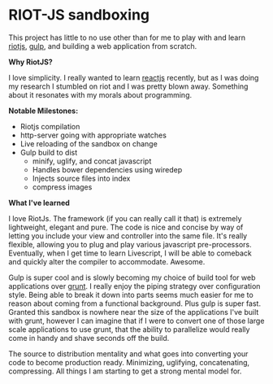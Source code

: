 RIOT-JS sandboxing
=================

This project has little to no use other than for me to play with and learn [riotjs][riotjs], [gulp][gulp], and building a web application from scratch.

**Why RiotJS?**

I love simplicity. I really wanted to learn [reactjs][reactjs] recently, but as I was doing my research I stumbled on riot and I was pretty blown away. Something about it resonates with my morals about programming.

**Notable Milestones:**
* Riotjs compilation
* http-server going with appropriate watches
* Live reloading of the sandbox on change
* Gulp build to dist
    * minify, uglify, and concat javascript
    * Handles bower dependencies using wiredep
    * Injects source files into index
    * compress images




**What I've learned**

I love RiotJs. The framework (if you can really call it that) is extremely lightweight, elegant and pure. The code is nice and concise by way of letting you include your view and controller into the same file. It's really flexible, allowing you to plug and play various javascript pre-processors. Eventually, when I get time to learn Livescript, I will be able to comeback and quickly alter the compiler to accommodate. Awesome.

Gulp is super cool and is slowly becoming my choice of build tool for web applications over [grunt][grunt]. I really enjoy the piping strategy over configuration style. Being able to break it down into parts seems much easier for me to reason about coming from a functional background. Plus gulp is super fast. Granted this sandbox is nowhere near the size of the applications I've built with grunt, however I can imagine that if I were to convert one of those large scale applications to use grunt, that the ability to parallelize would really come in handy and shave seconds off the build.

The source to distribution mentality and what goes into converting your code to become production ready. Minimizing, uglifying, concatenating, compressing. All things I am starting to get a strong mental model for.

[grunt]:  http://gruntjs.com "Grunt build tool"
[gulp]:   http://gulpjs.com "Gulp build tool"
[riotjs]: https://muut.com/riotjs/ "A react like UI library"
[reactjs]: https://facebook.github.io/react/ "JavaScript library for building user interfaces"

